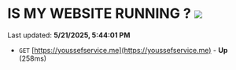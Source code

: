 # IS MY WEBSITE RUNNING ? [![](https://img.shields.io/static/v1?label=Sponsor&message=%E2%9D%A4&logo=GitHub&color=%23fe8e86)](https://github.com/sponsors/Youssef-Lehmam)

Last updated: **5/21/2025, 5:44:01 PM**

- `GET` [https://youssefservice.me](https://youssefservice.me) - **Up** (258ms)

